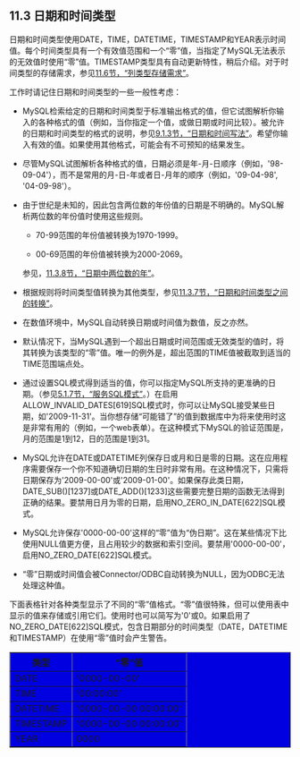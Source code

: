 ## 11.3 日期和时间类型

日期和时间类型使用DATE，TIME，DATETIME，TIMESTAMP和YEAR表示时间值。每个时间类型具有一个有效值范围和一个“零”值，当指定了MySQL无法表示的无效值时使用“零”值。TIMESTAMP类型具有自动更新特性，稍后介绍。对于时间类型的存储需求，参见[11.6节，“列类型存储需求”](./11.6.0_Data_Type_Storage_Requirements.md)。

工作时请记住日期和时间类型的一些一般性考虑：

* MySQL检索给定的日期和时间类型于标准输出格式的值，但它试图解析你输入的各种格式的值（例如，当你指定一个值，或做日期或时间比较）。被允许的日期和时间类型的格式的说明，参见[9.1.3节，“日期和时间写法”](../Chapter_09/09.01.03_Date_and_Time_Literals.md)。希望你输入有效的值。如果使用其他格式，可能会有不可预知的结果发生。

* 尽管MySQL试图解析各种格式的值，日期必须是年-月-日顺序（例如，'98-09-04'），而不是常用的月-日-年或者日-月年的顺序（例如，'09-04-98', '04-09-98'）。

* 由于世纪是未知的，因此包含两位数的年份值的日期是不明确的。MySQL解析两位数的年份值时使用这些规则。

    * 70-99范围的年份值被转换为1970-1999。

    * 00-69范围的年份值被转换为2000-2069。

    参见，[11.3.8节，“日期中两位数的年”](./11.3.8_Two-Digit_Years_in_Dates.md)。

* 根据规则将时间类型值转换为其他类型，参见[11.3.7节，“日期和时间类型之间的转换”](./11.3.7_Conversion_Between_Date_and_Time_Types.md)。

* 在数值环境中，MySQL自动转换日期或时间值为数值，反之亦然。

* 默认情况下，当MySQL遇到一个超出日期或时间范围或无效类型的值时，将其转换为该类型的“零”值。唯一的例外是，超出范围的TIME值被截取到适当的TIME范围端点处。

* 通过设置SQL模式得到适当的值，你可以指定MySQL所支持的更准确的日期。（参见[5.1.7节，“服务SQL模式”](Chapter_05/05.01.07_Server_SQL_Modes.md)。）在启用ALLOW\_INVALID\_DATES[619]SQL模式时，你可以让MySQL接受某些日期，如'2009-11-31'。当你想存储“可能错了”的值到数据库中为将来使用时这是非常有用的（例如，一个web表单）。在这种模式下MySQL的验证范围是，月的范围是1到12，日的范围是1到31。

* MySQL允许在DATE或DATETIME列保存日或月和日是零的日期。这在应用程序需要保存一个你不知道确切日期的生日时非常有用。在这种情况下，只需将日期保存为'2009-00-00'或'2009-01-00'。如果保存此类日期，DATE\_SUB()[1237]或DATE\_ADD()[1233]这些需要完整日期的函数无法得到正确的结果。要禁用日月为零的日期，启用NO\_ZERO\_IN\_DATE[622]SQL模式。

* MySQL允许保存'0000-00-00'这样的“零”值为“伪日期”。这在某些情况下比使用NULL值更方便，且占用较少的数据和索引空间。要禁用'0000-00-00'，启用NO\_ZERO\_DATE[622]SQL模式。

* “零”日期或时间值会被Connector/ODBC自动转换为NULL，因为ODBC无法处理这种值。

下面表格针对各种类型显示了不同的“零”值格式。“零”值很特殊，但可以使用表中显示的值来存储或引用它们。使用时也可以简写为'0'或0。如果启用了NO\_ZERO\_DATE[622]SQL模式，包含日期部分的时间类型（DATE，DATETIME和TIMESTAMP）在使用“零”值时会产生警告。

<table border="1" width='100%' cellspacing="0" cellpadding="0" bgcolor="write">
<tr>
<th>类型</th>
<th>“零”值</th>
</tr>
<tr>
<td align="left">DATE</td>
<td align="left">'0000-00-00'</td>
</tr>
<tr>
<td align="left">TIME</td>
<td align="left">'00:00:00'</td>
</tr>
<tr>
<td align="left">DATETIME</td>
<td align="left">'0000-00-00 00:00:00'</td>
</tr>
<tr>
<td align="left">TIMESTAMP</td>
<td align="left">'0000-00-00 00:00:00'</td>
</tr>
<tr>
<td align="left">YEAR</td>
<td align="left">0000</td>
</tr>
</table>